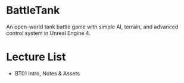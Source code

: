 # BattleTank
An open-world tank battle game with simple AI, terrain, and advanced control system in Unreal Engine 4.

# Lecture List
* BT01 Intro, Notes & Assets

